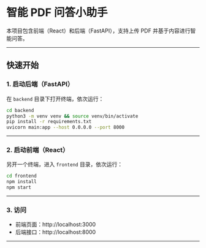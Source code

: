 # 智能 PDF 问答小助手

本项目包含前端（React）和后端（FastAPI），支持上传 PDF 并基于内容进行智能问答。

---

## 快速开始

### 1. 启动后端（FastAPI）

在 `backend` 目录下打开终端，依次运行：

```bash
cd backend
python3 -m venv venv && source venv/bin/activate  
pip install -r requirements.txt
uvicorn main:app --host 0.0.0.0 --port 8000
```

---

### 2. 启动前端（React）

另开一个终端，进入 `frontend` 目录，依次运行：

```bash
cd frontend
npm install  
npm start
```

---

### 3. 访问

- 前端页面：http://localhost:3000
- 后端接口：http://localhost:8000

  
---

